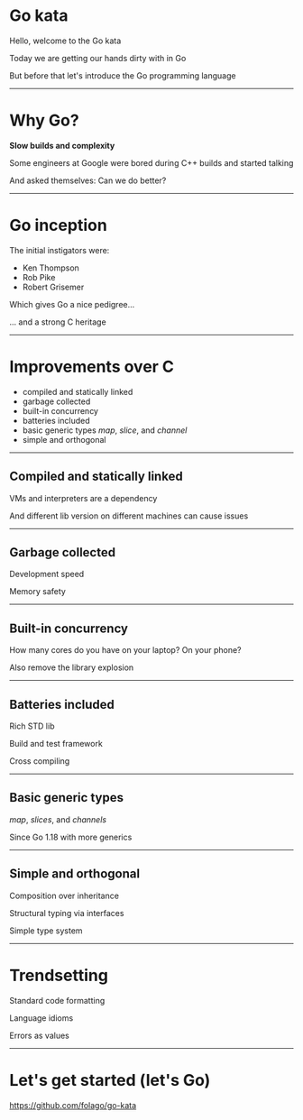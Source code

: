 # Go kata 

Hello, welcome to the Go kata

Today we are getting our hands dirty with in Go

But before that let's introduce  the Go programming language

---

# Why Go?

**Slow builds and complexity**

Some engineers at Google were bored during C++ builds and started talking

And asked themselves: Can we do better?

---

# Go inception

The initial instigators were:
- Ken Thompson
- Rob Pike
- Robert Grisemer

Which gives Go a nice pedigree...

... and a strong C heritage

---

# Improvements over C

- compiled and statically linked
- garbage collected
- built-in concurrency 
- batteries included
- basic generic types *map*, *slice*, and *channel*
- simple and orthogonal

---

## Compiled and statically linked

VMs and interpreters are a dependency 

And different lib version on different machines can cause issues

---
##  Garbage collected

Development speed 

Memory safety

---
## Built-in concurrency 

How many cores do you have on your laptop?
On your phone?
  
Also remove the library explosion

---

## Batteries included

Rich STD lib 

Build and test framework

Cross compiling

---
## Basic generic types

*map*, *slices*, and *channels*

Since Go 1.18 with more generics

---

## Simple and orthogonal

Composition over inheritance 

Structural typing via interfaces 

Simple type system

---

# Trendsetting 

Standard code formatting 

Language idioms

Errors as values


---

# Let's get started (let's Go)

https://github.com/folago/go-kata

